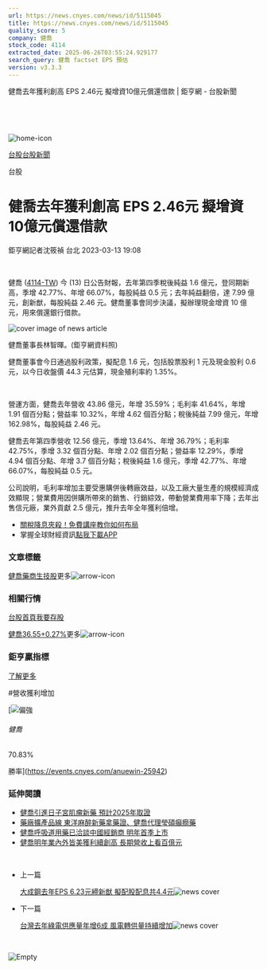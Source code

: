 ```yaml
---
url: https://news.cnyes.com/news/id/5115045
title: https://news.cnyes.com/news/id/5115045
quality_score: 5
company: 健喬
stock_code: 4114
extracted_date: 2025-06-26T03:55:24.929177
search_query: 健喬 factset EPS 預估
version: v3.3.3
---
```


健喬去年獲利創高 EPS 2.46元 擬增資10億元償還借款 | 鉅亨網 - 台股新聞

‌

‌

![home-icon](/assets/icons/breadCrumb/symbol-icon-home.svg)

[台股](/news/cat/tw_stock)[台股新聞](/news/cat/tw_stock_news)

台股

# 健喬去年獲利創高 EPS 2.46元 擬增資10億元償還借款

鉅亨網記者沈筱禎 台北 2023-03-13 19:08

‌

健喬 ([4114-TW](https://www.cnyes.com/twstock/4114)) 今 (13) 日公告財報，去年第四季稅後純益 1.6 億元，登同期新高，季增 42.77%、年增 66.07%，每股純益 0.5 元；去年純益翻倍，達 7.99 億元，創新猷，每股純益 2.46 元。健喬董事會同步決議，擬辦理現金增資 10 億元，用來償還銀行借款。

![cover image of news article](/_next/image?url=https%3A%2F%2Fcimg.cnyes.cool%2Fprod%2Fnews%2F5115045%2Fl%2F9fa676b54cbb9173db797b70d46e7200.jpg&w=3840&q=75)

健喬董事長林智暉。(鉅亨網資料照)

健喬董事會今日通過股利政策，擬配息 1.6 元，包括股票股利 1 元及現金股利 0.6 元，以今日收盤價 44.3 元估算，現金殖利率約 1.35%。

‌

營運方面，健喬去年營收 43.86 億元，年增 35.59%；毛利率 41.64%，年增 1.91 個百分點；營益率 10.32%，年增 4.62 個百分點；稅後純益 7.99 億元，年增 162.98%，每股純益 2.46 元。

健喬去年第四季營收 12.56 億元，季增 13.64%、年增 36.79%；毛利率 42.75%，季增 3.32 個百分點、年增 2.02 個百分點；營益率 12.29%，季增 4.94 個百分點、年增 3.7 個百分點；稅後純益 1.6 億元，季增 42.77%、年增 66.07%，每股純益 0.5 元。

公司說明，毛利率增加主要受惠購併後轉廠效益，以及工廠大量生產的規模經濟成效顯現；營業費用因併購所帶來的銷售、行銷綜效，帶動營業費用率下降；去年出售信元廠，業外貢獻 2.5 億元，推升去年全年獲利倍增。

* [關稅降息夾殺！免費講座教你如何布局](https://www.rsc.com.tw/Cnyes_RSC/SeminarBooking2025InvestmentOutlook.aspx?utm_source=anue&utm_medium=usstocks_end)
* 掌握全球財經資訊[點我下載APP](http://www.cnyes.com/app/?utm_source=mweb&utm_medium=HamMenuBanner&utm_campaign=fixed&utm_content=entr)

### 文章標籤

[健喬](https://news.cnyes.com/tag/健喬 "健喬")[藥商](https://news.cnyes.com/tag/藥商 "藥商")[生技股](https://news.cnyes.com/tag/生技股 "生技股")更多![arrow-icon](/assets/icons/arrows/arrow-down.svg)

### 相關行情

[台股首頁](https://www.cnyes.com/twstock)[我要存股](https://supr.link/8OHaU)

[健喬36.55+0.27%](https://www.cnyes.com/twstock/4114)更多![arrow-icon](/assets/icons/arrows/arrow-down.svg)

### 鉅亨贏指標

[了解更多](https://events.cnyes.com/anuewin-25942)

#營收獲利增加

[![偏強](/assets/icons/win-indicator/long.svg)

###### 健喬

70.83%

勝率](https://events.cnyes.com/anuewin-25942)

### 延伸閱讀

* [健喬引進日子宮肌瘤新藥 預計2025年取證](/news/id/4995425)
* [藥廠擴產品線 東洋麻醉新藥拿藥證、健喬代理瑩碩癲癇藥](/news/id/5010356)
* [健喬呼吸道用藥已洽談中國經銷商 明年首季上市](/news/id/5014273)
* [健喬明年業內外皆美獲利續創高 長期營收上看百億元](/news/id/5016784)

‌

* 上一篇

  [大成鋼去年EPS 6.23元締新猷 擬配股配息共4.4元](/news/id/5115057)![news cover](https://cimg.cnyes.cool/prod/news/5115057/m/b964572c264197df53039b46feaa1feb.jpg)
* 下一篇

  [台灣去年綠電供應量年增6成 風電轉供量持續增加](/news/id/5114930)![news cover](https://cimg.cnyes.cool/prod/news/5114930/m/b3290a943a5275cdbba1121e25df4727.jpg)

‌

![Empty](/assets/icons/skeleton/empty-image.svg)

‌